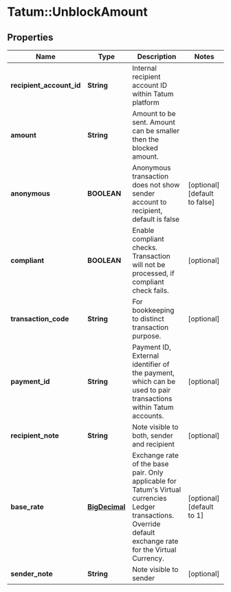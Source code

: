 # Tatum::UnblockAmount

## Properties
Name | Type | Description | Notes
------------ | ------------- | ------------- | -------------
**recipient_account_id** | **String** | Internal recipient account ID within Tatum platform | 
**amount** | **String** | Amount to be sent. Amount can be smaller then the blocked amount. | 
**anonymous** | **BOOLEAN** | Anonymous transaction does not show sender account to recipient, default is false | [optional] [default to false]
**compliant** | **BOOLEAN** | Enable compliant checks. Transaction will not be processed, if compliant check fails. | [optional] 
**transaction_code** | **String** | For bookkeeping to distinct transaction purpose. | [optional] 
**payment_id** | **String** | Payment ID, External identifier of the payment, which can be used to pair transactions within Tatum accounts. | [optional] 
**recipient_note** | **String** | Note visible to both, sender and recipient | [optional] 
**base_rate** | [**BigDecimal**](BigDecimal.md) | Exchange rate of the base pair. Only applicable for Tatum&#x27;s Virtual currencies Ledger transactions. Override default exchange rate for the Virtual Currency. | [optional] [default to 1]
**sender_note** | **String** | Note visible to sender | [optional] 

